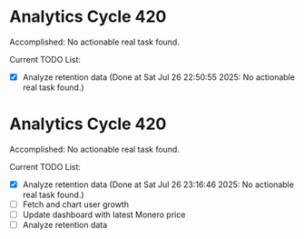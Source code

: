 # Analytics Cycle 420

Accomplished: No actionable real task found.

Current TODO List:

- [x] Analyze retention data  (Done at Sat Jul 26 22:50:55 2025: No actionable real task found.)

# Analytics Cycle 420

Accomplished: No actionable real task found.

Current TODO List:

- [x] Analyze retention data  (Done at Sat Jul 26 23:16:46 2025: No actionable real task found.)
- [ ] Fetch and chart user growth
- [ ] Update dashboard with latest Monero price
- [ ] Analyze retention data